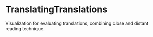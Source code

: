 # TranslatingTranslations
Visualization for evaluating translations, combining close and distant reading technique.
